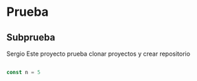 # Prueba 
## Subprueba
Sergio Este proyecto prueba clonar proyectos y crear repositorio

 ``` js

 const n = 5

 ```


